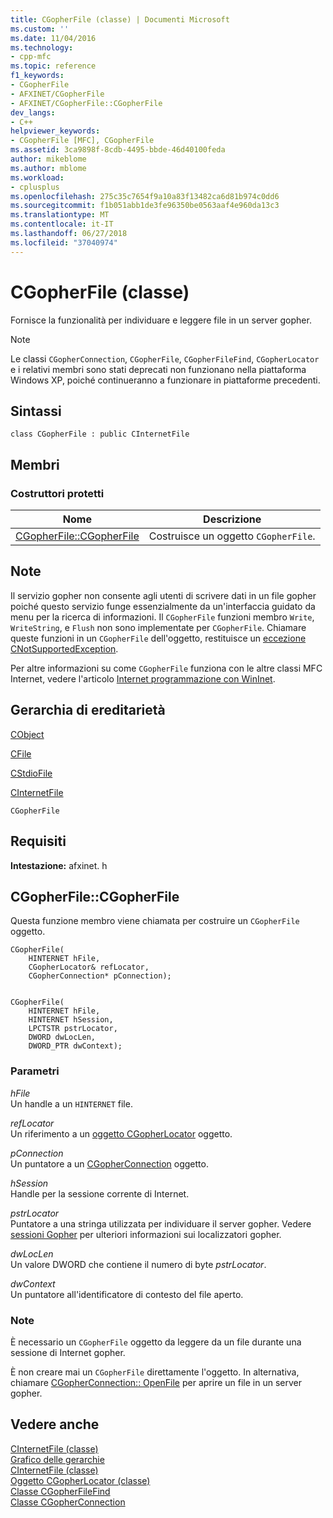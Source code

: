 ```yaml
---
title: CGopherFile (classe) | Documenti Microsoft
ms.custom: ''
ms.date: 11/04/2016
ms.technology:
- cpp-mfc
ms.topic: reference
f1_keywords:
- CGopherFile
- AFXINET/CGopherFile
- AFXINET/CGopherFile::CGopherFile
dev_langs:
- C++
helpviewer_keywords:
- CGopherFile [MFC], CGopherFile
ms.assetid: 3ca9898f-8cdb-4495-bbde-46d40100feda
author: mikeblome
ms.author: mblome
ms.workload:
- cplusplus
ms.openlocfilehash: 275c35c7654f9a10a83f13482ca6d81b974c0dd6
ms.sourcegitcommit: f1b051abb1de3fe96350be0563aaf4e960da13c3
ms.translationtype: MT
ms.contentlocale: it-IT
ms.lasthandoff: 06/27/2018
ms.locfileid: "37040974"
---
```

# <a name="cgopherfile-class"></a>CGopherFile (classe)
Fornisce la funzionalità per individuare e leggere file in un server gopher.  
  
> [!NOTE]
>  Le classi `CGopherConnection`, `CGopherFile`, `CGopherFileFind`, `CGopherLocator` e i relativi membri sono stati deprecati non funzionano nella piattaforma Windows XP, poiché continueranno a funzionare in piattaforme precedenti.  
  
## <a name="syntax"></a>Sintassi  
  
```  
class CGopherFile : public CInternetFile  
```  
  
## <a name="members"></a>Membri  
  
### <a name="protected-constructors"></a>Costruttori protetti  
  
|Nome|Descrizione|  
|----------|-----------------|  
|[CGopherFile::CGopherFile](#cgopherfile)|Costruisce un oggetto `CGopherFile`.|  
  
## <a name="remarks"></a>Note  
 Il servizio gopher non consente agli utenti di scrivere dati in un file gopher poiché questo servizio funge essenzialmente da un'interfaccia guidato da menu per la ricerca di informazioni. Il `CGopherFile` funzioni membro `Write`, `WriteString`, e `Flush` non sono implementate per `CGopherFile`. Chiamare queste funzioni in un `CGopherFile` dell'oggetto, restituisce un [eccezione CNotSupportedException](../../mfc/reference/cnotsupportedexception-class.md).  
  
 Per altre informazioni su come `CGopherFile` funziona con le altre classi MFC Internet, vedere l'articolo [Internet programmazione con WinInet](../../mfc/win32-internet-extensions-wininet.md).  
  
## <a name="inheritance-hierarchy"></a>Gerarchia di ereditarietà  
 [CObject](../../mfc/reference/cobject-class.md)  
  
 [CFile](../../mfc/reference/cfile-class.md)  
  
 [CStdioFile](../../mfc/reference/cstdiofile-class.md)  
  
 [CInternetFile](../../mfc/reference/cinternetfile-class.md)  
  
 `CGopherFile`  
  
## <a name="requirements"></a>Requisiti  
 **Intestazione:** afxinet. h  
  
##  <a name="cgopherfile"></a>  CGopherFile::CGopherFile  
 Questa funzione membro viene chiamata per costruire un `CGopherFile` oggetto.  
  
```  
CGopherFile(
    HINTERNET hFile,  
    CGopherLocator& refLocator,  
    CGopherConnection* pConnection);

 
CGopherFile(
    HINTERNET hFile,  
    HINTERNET hSession,  
    LPCTSTR pstrLocator,  
    DWORD dwLocLen,  
    DWORD_PTR dwContext);
```  
  
### <a name="parameters"></a>Parametri  
 *hFile*  
 Un handle a un `HINTERNET` file.  
  
 *refLocator*  
 Un riferimento a un [oggetto CGopherLocator](../../mfc/reference/cgopherlocator-class.md) oggetto.  
  
 *pConnection*  
 Un puntatore a un [CGopherConnection](../../mfc/reference/cgopherconnection-class.md) oggetto.  
  
 *hSession*  
 Handle per la sessione corrente di Internet.  
  
 *pstrLocator*  
 Puntatore a una stringa utilizzata per individuare il server gopher. Vedere [sessioni Gopher](cgopherlocator-class.md) per ulteriori informazioni sui localizzatori gopher.  
  
 *dwLocLen*  
 Un valore DWORD che contiene il numero di byte *pstrLocator*.  
  
 *dwContext*  
 Un puntatore all'identificatore di contesto del file aperto.  
  
### <a name="remarks"></a>Note  
 È necessario un `CGopherFile` oggetto da leggere da un file durante una sessione di Internet gopher.  
  
 È non creare mai un `CGopherFile` direttamente l'oggetto. In alternativa, chiamare [CGopherConnection:: OpenFile](../../mfc/reference/cgopherconnection-class.md#openfile) per aprire un file in un server gopher.  
  
## <a name="see-also"></a>Vedere anche  
 [CInternetFile (classe)](../../mfc/reference/cinternetfile-class.md)   
 [Grafico delle gerarchie](../../mfc/hierarchy-chart.md)   
 [CInternetFile (classe)](../../mfc/reference/cinternetfile-class.md)   
 [Oggetto CGopherLocator (classe)](../../mfc/reference/cgopherlocator-class.md)   
 [Classe CGopherFileFind](../../mfc/reference/cgopherfilefind-class.md)   
 [Classe CGopherConnection](../../mfc/reference/cgopherconnection-class.md)
